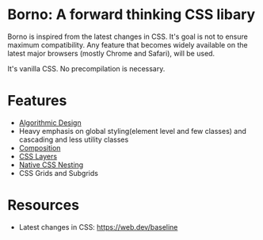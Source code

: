 # Borno: A forward thinking CSS libary

Borno is inspired from the latest changes in CSS. It's goal is not to ensure maximum compatibility. Any feature that becomes widely available on the latest major browsers (mostly Chrome and Safari), will be used.

It's vanilla CSS. No precompilation is necessary.

# Features

- [Algorithmic Design](https://every-layout.dev/blog/algorithmic-design/)
- Heavy emphasis on global styling(element level and few classes) and cascading and less utility classes
- [Composition](https://every-layout.dev/rudiments/composition/)
- [CSS Layers](https://developer.mozilla.org/en-US/docs/Web/CSS/@layer)
- [Native CSS Nesting](https://web.dev/blog/web-platform-12-2023)
- CSS Grids and Subgrids

# Resources

- Latest changes in CSS: https://web.dev/baseline
